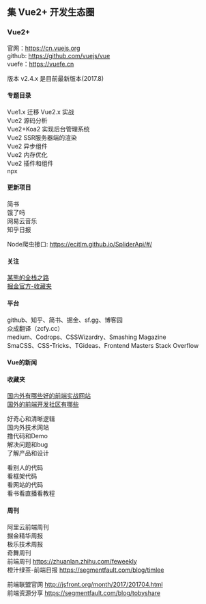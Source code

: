 
## 集 Vue2+ 开发生态圈 

### Vue2+

官网：https://cn.vuejs.org  
github: https://github.com/vuejs/vue   
vuefe：https://vuefe.cn    

版本 v2.4.x 是目前最新版本(2017.8)  

#### 专题目录

Vue1.x 迁移 Vue2.x 实战  
Vue2 源码分析  
Vue2+Koa2 实现后台管理系统  
Vue2 SSR服务器端的渲染  
Vue2 异步组件  
Vue2 内存优化  
Vue2 插件和组件  
npx  

#### 更新项目

简书  
饿了吗  
网易云音乐  
知乎日报  

Node爬虫接口: https://ecitlm.github.io/SpliderApi/#/

#### 关注

[某熊的全栈之路](https://zhuanlan.zhihu.com/wxyyxc1992)  
[掘金官方-收藏夹](http://www.jianshu.com/u/5fc9b6410f4f)  

#### 平台

github、知乎、简书、掘金、sf.gg、博客园  
众成翻译（zcfy.cc）  
medium、Codrops、CSSWizardry、Smashing Magazine   
SmaCSS、CSS-Tricks、TGideas、Frontend Masters
Stack Overflow

#### Vue的新闻



#### 收藏夹

[国内外有哪些好的前端实战网站](https://www.zhihu.com/question/21034316)  
[国外的前端开发社区有哪些](https://segmentfault.com/q/1010000002899648)

好奇心和清晰逻辑  
国内外技术网站  
撸代码和Demo  
解决问题和bug  
了解产品和设计  
  
看别人的代码  
看框架代码  
看网站的代码  
看书看直播看教程

#### 周刊
 
阿里云前端周刊  
掘金精华周报  
极乐技术周报  
奇舞周刊   
前端周刊 https://zhuanlan.zhihu.com/feweekly  
橙汁绿茶-前端日报 https://segmentfault.com/blog/timlee 

前端联盟官网 http://jsfront.org/month/2017/201704.html  
前端资源分享 https://segmentfault.com/blog/tobyshare